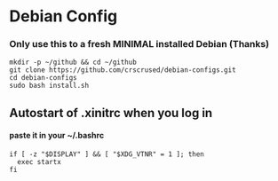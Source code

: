 # Debian Config

### Only use this to a fresh MINIMAL installed Debian (Thanks)
```
mkdir -p ~/github && cd ~/github
git clone https://github.com/crscrused/debian-configs.git
cd debian-configs
sudo bash install.sh
```
## Autostart of .xinitrc when you log in
#### paste it in your ~/.bashrc
```
if [ -z "$DISPLAY" ] && [ "$XDG_VTNR" = 1 ]; then
  exec startx
fi
```
